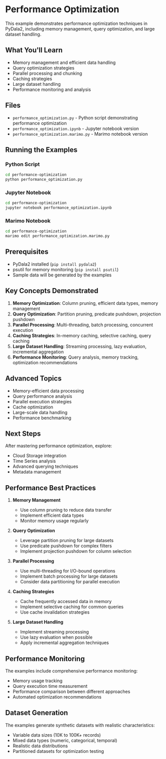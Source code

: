 # Performance Optimization

This example demonstrates performance optimization techniques in PyDala2, including memory management, query optimization, and large dataset handling.

## What You'll Learn

- Memory management and efficient data handling
- Query optimization strategies
- Parallel processing and chunking
- Caching strategies
- Large dataset handling
- Performance monitoring and analysis

## Files

- `performance_optimization.py` - Python script demonstrating performance optimization
- `performance_optimization.ipynb` - Jupyter notebook version
- `performance_optimization.marimo.py` - Marimo notebook version

## Running the Examples

### Python Script
```bash
cd performance-optimization
python performance_optimization.py
```

### Jupyter Notebook
```bash
cd performance-optimization
jupyter notebook performance_optimization.ipynb
```

### Marimo Notebook
```bash
cd performance-optimization
marimo edit performance_optimization.marimo.py
```

## Prerequisites

- PyDala2 installed (`pip install pydala2`)
- psutil for memory monitoring (`pip install psutil`)
- Sample data will be generated by the examples

## Key Concepts Demonstrated

1. **Memory Optimization**: Column pruning, efficient data types, memory management
2. **Query Optimization**: Partition pruning, predicate pushdown, projection pushdown
3. **Parallel Processing**: Multi-threading, batch processing, concurrent execution
4. **Caching Strategies**: In-memory caching, selective caching, query caching
5. **Large Dataset Handling**: Streaming processing, lazy evaluation, incremental aggregation
6. **Performance Monitoring**: Query analysis, memory tracking, optimization recommendations

## Advanced Topics

- Memory-efficient data processing
- Query performance analysis
- Parallel execution strategies
- Cache optimization
- Large-scale data handling
- Performance benchmarking

## Next Steps

After mastering performance optimization, explore:
- Cloud Storage integration
- Time Series analysis
- Advanced querying techniques
- Metadata management

## Performance Best Practices

1. **Memory Management**
   - Use column pruning to reduce data transfer
   - Implement efficient data types
   - Monitor memory usage regularly

2. **Query Optimization**
   - Leverage partition pruning for large datasets
   - Use predicate pushdown for complex filters
   - Implement projection pushdown for column selection

3. **Parallel Processing**
   - Use multi-threading for I/O-bound operations
   - Implement batch processing for large datasets
   - Consider data partitioning for parallel execution

4. **Caching Strategies**
   - Cache frequently accessed data in memory
   - Implement selective caching for common queries
   - Use cache invalidation strategies

5. **Large Dataset Handling**
   - Implement streaming processing
   - Use lazy evaluation when possible
   - Apply incremental aggregation techniques

## Performance Monitoring

The examples include comprehensive performance monitoring:
- Memory usage tracking
- Query execution time measurement
- Performance comparison between different approaches
- Automated optimization recommendations

## Dataset Generation

The examples generate synthetic datasets with realistic characteristics:
- Variable data sizes (10K to 100K+ records)
- Mixed data types (numeric, categorical, temporal)
- Realistic data distributions
- Partitioned datasets for optimization testing